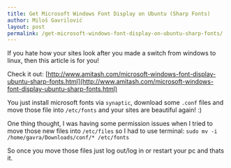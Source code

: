```yaml
---
title: Get Microsoft Windows Font Display on Ubuntu (Sharp Fonts)
author: Miloš Gavrilović
layout: post
permalink: /get-microsoft-windows-font-display-on-ubuntu-sharp-fonts/
---
```

If you hate how your sites look after you made a switch from windows to linux, then this article is for you!

Check it out: [http://www.amitash.com/microsoft-windows-font-display-ubuntu-sharp-fonts.html](http://www.amitash.com/microsoft-windows-font-display-ubuntu-sharp-fonts.html)

You just install microsoft fonts via `synaptic`, download some `.conf` files and move those file into `/etc/fonts` and your sites are beautiful again! :)

One thing thought, I was having some permission issues when I tried to move those new files into `/etc/files` so I had to use terminal: `sudo mv -i /home/gavra/Downloads/conf/* /etc/fonts`

So once you move those files just log out/log in or restart your pc and thats it.
